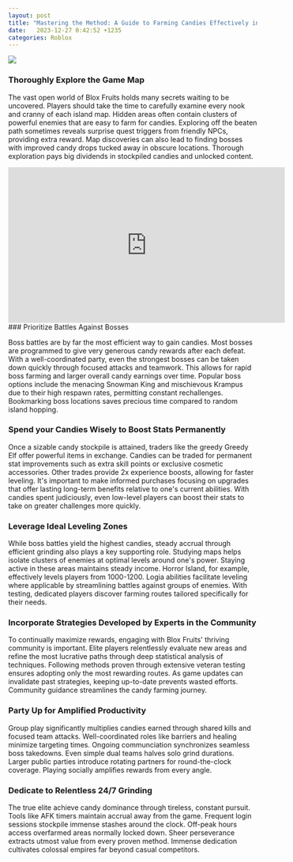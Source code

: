 ```yaml
---
layout: post
title: "Mastering the Method: A Guide to Farming Candies Effectively in Blox Fruits"
date:   2023-12-27 0:42:52 +1235
categories: Roblox
---
```

![](https://gamelevate.com/wp-content/uploads/2023/12/How-to-get-Candy-in-Blox-Fruits-and-why-you-need-to-hurry-up-1.jpg)

### Thoroughly Explore the Game Map

The vast open world of Blox Fruits holds many secrets waiting to be uncovered. Players should take the time to carefully examine every nook and cranny of each island map. Hidden areas often contain clusters of powerful enemies that are easy to farm for candies. Exploring off the beaten path sometimes reveals surprise quest triggers from friendly NPCs, providing extra reward. Map discoveries can also lead to finding bosses with improved candy drops tucked away in obscure locations. Thorough exploration pays big dividends in stockpiled candies and unlocked content.
<iframe width="560" height="315" src="https://www.youtube.com/embed/iYrOgzcen6s?si=dVz8tfxTIPr7V6mu" title="YouTube video player" frameborder="0" allow="accelerometer; autoplay; clipboard-write; encrypted-media; gyroscope; picture-in-picture; web-share" allowfullscreen></iframe>
### Prioritize Battles Against Bosses

Boss battles are by far the most efficient way to gain candies. Most bosses are programmed to give very generous candy rewards after each defeat. With a well-coordinated party, even the strongest bosses can be taken down quickly through focused attacks and teamwork. This allows for rapid boss farming and larger overall candy earnings over time. Popular boss options include the menacing Snowman King and mischievous Krampus due to their high respawn rates, permitting constant rechallenges. Bookmarking boss locations saves precious time compared to random island hopping.

### Spend your Candies Wisely to Boost Stats Permanently

Once a sizable candy stockpile is attained, traders like the greedy Greedy Elf offer powerful items in exchange. Candies can be traded for permanent stat improvements such as extra skill points or exclusive cosmetic accessories. Other trades provide 2x experience boosts, allowing for faster leveling. It's important to make informed purchases focusing on upgrades that offer lasting long-term benefits relative to one's current abilities. With candies spent judiciously, even low-level players can boost their stats to take on greater challenges more quickly.

### Leverage Ideal Leveling Zones

While boss battles yield the highest candies, steady accrual through efficient grinding also plays a key supporting role. Studying maps helps isolate clusters of enemies at optimal levels around one's power. Staying active in these areas maintains steady income. Horror Island, for example, effectively levels players from 1000-1200. Logia abilities facilitate leveling where applicable by streamlining battles against groups of enemies. With testing, dedicated players discover farming routes tailored specifically for their needs.

### Incorporate Strategies Developed by Experts in the Community

To continually maximize rewards, engaging with Blox Fruits' thriving community is important. Elite players relentlessly evaluate new areas and refine the most lucrative paths through deep statistical analysis of techniques. Following methods proven through extensive veteran testing ensures adopting only the most rewarding routes. As game updates can invalidate past strategies, keeping up-to-date prevents wasted efforts. Community guidance streamlines the candy farming journey.

### Party Up for Amplified Productivity

Group play significantly multiplies candies earned through shared kills and focused team attacks. Well-coordinated roles like barriers and healing minimize targeting times. Ongoing communciation synchronizes seamless boss takedowns. Even simple dual teams halves solo grind durations. Larger public parties introduce rotating partners for round-the-clock coverage. Playing socially amplifies rewards from every angle.

### Dedicate to Relentless 24/7 Grinding

The true elite achieve candy dominance through tireless, constant pursuit. Tools like AFK timers maintain accrual away from the game. Frequent login sessions stockpile immense stashes around the clock. Off-peak hours access overfarmed areas normally locked down. Sheer perseverance extracts utmost value from every proven method. Immense dedication cultivates colossal empires far beyond casual competitors.
